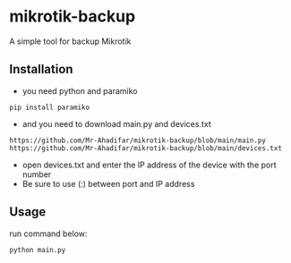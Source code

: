# mikrotik-backup
A simple tool for backup Mikrotik


## Installation
* you need python and paramiko

```
pip install paramiko
```

* and you need to download main.py and devices.txt 
```
https://github.com/Mr-Ahadifar/mikrotik-backup/blob/main/main.py
https://github.com/Mr-Ahadifar/mikrotik-backup/blob/main/devices.txt
```
* open devices.txt and enter the IP address of the device with the port number
* Be sure to use (:) between port and IP address

## Usage

run command below:
```
python main.py
```


